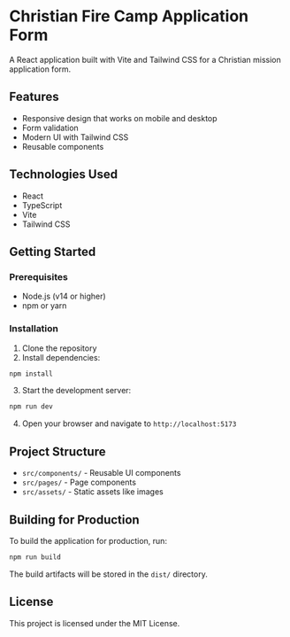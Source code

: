 # Christian Fire Camp Application Form

A React application built with Vite and Tailwind CSS for a Christian mission application form.

## Features

- Responsive design that works on mobile and desktop
- Form validation
- Modern UI with Tailwind CSS
- Reusable components

## Technologies Used

- React
- TypeScript
- Vite
- Tailwind CSS

## Getting Started

### Prerequisites

- Node.js (v14 or higher)
- npm or yarn

### Installation

1. Clone the repository
2. Install dependencies:

```bash
npm install
```

3. Start the development server:

```bash
npm run dev
```

4. Open your browser and navigate to `http://localhost:5173`

## Project Structure

- `src/components/` - Reusable UI components
- `src/pages/` - Page components
- `src/assets/` - Static assets like images

## Building for Production

To build the application for production, run:

```bash
npm run build
```

The build artifacts will be stored in the `dist/` directory.

## License

This project is licensed under the MIT License.
